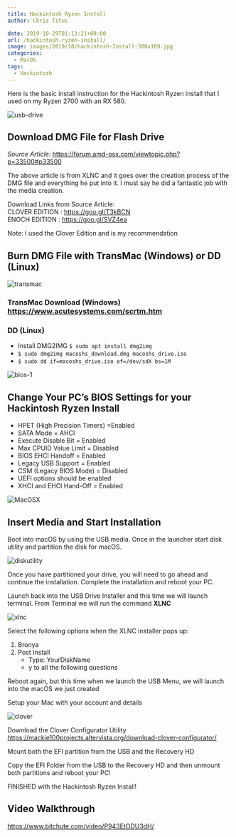 ```yaml
---
title: Hackintosh Ryzen Install
author: Chris Titus

date: 2019-10-29T01:13:21+00:00
url: /hackintosh-ryzen-install/
image: images/2019/10/hackintosh-Install-300x169.jpg
categories:
  - MacOS
tags:
  - Hackintosh
---
```

Here is the basic install instruction for the Hackintosh Ryzen install that I used on my Ryzen 2700 with an RX 580. <!--more-->

![usb-drive](/images/2019/10/usb-drive-300x230.png) 

## Download DMG File for Flash Drive

_Source Article:_ <https://forum.amd-osx.com/viewtopic.php?p=33500#p33500>

The above article is from XLNC and it goes over the creation process of the DMG file and everything he put into it. I must say he did a fantastic job with the media creation. 

Download Links from Source Article:  
CLOVER EDITION : <https://goo.gl/T3kBCN>   
ENOCH EDITION : <https://goo.gl/SVZ4ea>

Note: I used the Clover Edition and is my recommendation

## Burn DMG File with TransMac (Windows) or DD (Linux)

![transmac](/images/2019/10/transmac.jpeg) 

### TransMac Download (Windows) <https://www.acutesystems.com/scrtm.htm>

### DD (Linux)

  * Install DMG2IMG `$ sudo apt install dmg2img`
  * `$ sudo dmg2img macoshs_download.dmg macoshs_drive.iso`
  * `$ sudo dd if=macoshs_drive.iso of=/dev/sdX bs=1M`

![bios-1](/images/2019/10/bios-1.png) 

## Change Your PC&#8217;s BIOS Settings for your Hackintosh Ryzen Install

  * HPET (High Precision Timers) =Enabled
  * SATA Mode = AHCI
  * Execute Disable Bit = Enabled
  * Max CPUID Value Limit = Disabled
  * BIOS EHCI Handoff = Enabled
  * Legacy USB Support = Enabled
  * CSM (Legacy BIOS Mode) = Disabled
  * UEFI options should be enabled
  * XHCI and EHCI Hand-Off = Enabled 

![MacOSX](/images/2019/10/MacOSX-1-e1572309977936.png) 

## Insert Media and Start Installation

Boot into macOS by using the USB media. Once in the launcher start disk utility and partition the disk for macOS. 

![diskutility](/images/2019/10/diskutility.png) 

Once you have partitioned your drive, you will need to go ahead and continue the installation. Complete the installation and reboot your PC. 

Launch back into the USB Drive Installer and this time we will launch terminal. From Terminal we will run the command **XLNC**

![xlnc](/images/2019/10/xlnc.png) 

Select the following options when the XLNC installer pops up:

1. Bronya
2. Post Install
   * Type: YourDiskName
   * y to all the following questions

Reboot again, but this time when we launch the USB Menu, we will launch into the macOS we just created

Setup your Mac with your account and details

![clover](/images/2019/10/clover.png) 

Download the Clover Configurator Utility   
<https://mackie100projects.altervista.org/download-clover-configurator/>

Mount both the EFI partition from the USB and the Recovery HD

Copy the EFI Folder from the USB to the Recovery HD and then unmount both partitions and reboot your PC!

FINISHED with the Hackintosh Ryzen Install!

## Video Walkthrough
https://www.bitchute.com/video/P943EtODU3dH/

